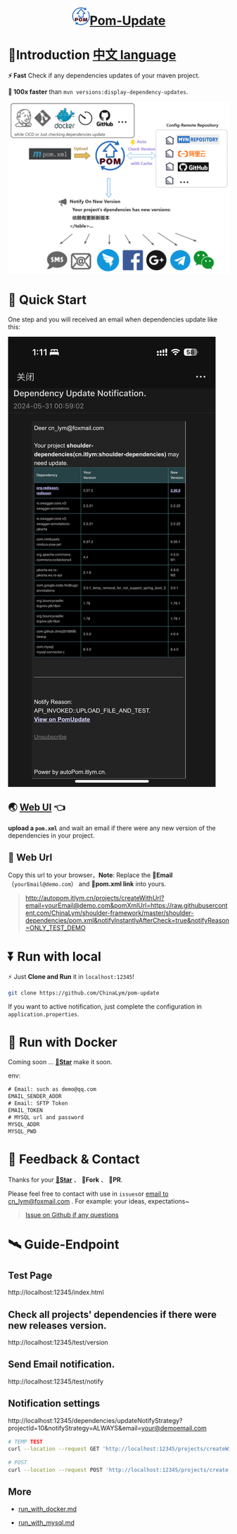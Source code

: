 <h1 align="center"><img src="doc/img/update.svg" height="40" width="40" /><a href="https://github.com/ChinaLym/pom-update" target="_blank">Pom-Update</a></h1>

# 📖Introduction [中文 language](README_zh.md)

**⚡ Fast** Check if any dependencies updates of your maven project. 

**💪 100x faster** than `mvn versions:display-dependency-updates`.

![workflow.png](doc/img/workflow.png)

# 🚀 Quick Start

One step and you will received an email when dependencies update like this:

![email_phone_shortcut.png](doc/img/email_phone_shortcut.png)

## 🌏 [Web UI](http://autopom.itlym.cn/) 👈

**upload a `pom.xml`** and wait an email if there were any new version of the dependencies in your project.

## 🔗 Web Url

Copy this url to your browser，**Note**: Replace the **📧Email**（`yourEmail@demo.com`） and **🔗pom.xml link** into yours.

> http://autopom.itlym.cn/projects/createWithUrl?email=yourEmail@demo.com&pomXmlUrl=https://raw.githubusercontent.com/ChinaLym/shoulder-framework/master/shoulder-dependencies/pom.xml&notifyInstantlyAfterCheck=true&notifyReason=ONLY_TEST_DEMO

# ⏬️ Run with local

⚡ Just **Clone and Run** it in `localhost:12345`!

```bash
git clone https://github.com/ChinaLym/pom-update
````

If you want to active notification, just complete the configuration in `application.properties`.

# 🚢 Run with Docker

Coming soon ... **[🌟Star](https://gitee.com/ChinaLym/pom-update/star)** make it soon.

env:
```text
# Email: such as demo@qq.com
EMAIL_SENDER_ADDR
# Email: SFTP Token
EMAIL_TOKEN
# MYSQL url and password
MYSQL_ADDR
MYSQL_PWD
```

# 📩 Feedback & Contact

Thanks for your **[🌟Star](https://gitee.com/ChinaLym/shoulder-framework/star)** 、 **🍴Fork** 、 **🏁PR**.

Please feel free to contact with use in `issues`or [email to cn_lym@foxmail.com](mailto:cn_lym@foxmail.com) . For example: your ideas,
expectations~

> [Issue on Github if any questions](https://github.com/ChinaLym/pom-update/issues/new#留言自动激活邮箱还未打通，作者看到回)

# 🛰 Guide-Endpoint

## Test Page
http://localhost:12345/index.html

## Check all projects' dependencies if there were new releases version.
http://localhost:12345/test/version

## Send Email notification.
http://localhost:12345/test/notify

## Notification settings
http://localhost:12345/dependencies/updateNotifyStrategy?projectId=10&notifyStrategy=ALWAYS&email=your@demoemail.com

```bash
# TEMP TEST
curl --location --request GET 'http://localhost:12345/projects/createWithUrl?email=yourEmail@demo.com&pomXmlUrl=https://raw.githubusercontent.com/ChinaLym/shoulder-framework/master/shoulder-dependencies/pom.xml&notifyInstantlyAfterCheck=true&notifyReason=ONLY_TEST_DEMO' || echo '======= SKIP dependency check. ======='
```
```bash
# POST
curl --location --request POST 'http://localhost:12345/projects/create' --form 'email=yourEmail@demo.com' --form 'pomXml=@shoulder-dependencies/pom.xml' --form 'notifyInstantlyAfterCheck=true' --form 'notifyReason=CI-<a href="https://cicd.yourdomain.com/xxx/${DRONE_REPO_NAME}">${DRONE_REPO_NAME}::${DRONE_REPO_BRANCH}</a><br> with <a href="https://cicd.yourdomain.cn/gogs/${DRONE_REPO_NAME}/${DRONE_BUILD_NUMBER}">Drone Build-${DRONE_BUILD_NUMBER}</a><br>' || echo '======= SKIP dependency check. ======='
```

## More

- [run_with_docker.md](doc/run_with_docker.md)

- [run_with_mysql.md](doc/run_with_mysql.md)